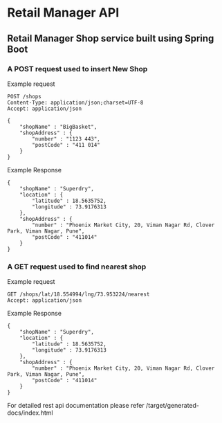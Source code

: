 # Retail Manager API

## Retail Manager Shop service built using Spring Boot


### A POST request used to insert New Shop

Example request

```
POST /shops
Content-Type: application/json;charset=UTF-8
Accept: application/json

{
    "shopName" : "BigBasket",
    "shopAddress" : {
        "number" : "1123 443",
        "postCode" : "411 014"
    }
}
```

Example Response

```
{
    "shopName" : "Superdry",
    "location" : {
        "latitude" : 18.5635752,
        "longitude" : 73.9176313
    },
    "shopAddress" : {
        "number" : "Phoenix Market City, 20, Viman Nagar Rd, Clover Park, Viman Nagar, Pune",
        "postCode" : "411014"
    }
}
```


### A GET request used to find nearest shop

Example request

```
GET /shops/lat/18.554994/lng/73.953224/nearest
Accept: application/json
```

Example Response

```
{
    "shopName" : "Superdry",
    "location" : {
        "latitude" : 18.5635752,
        "longitude" : 73.9176313
    },
    "shopAddress" : {
        "number" : "Phoenix Market City, 20, Viman Nagar Rd, Clover Park, Viman Nagar, Pune",
        "postCode" : "411014"
    }
}
```

For detailed rest api documentation please refer /target/generated-docs/index.html